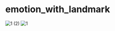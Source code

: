 # emotion_with_landmark
![1 (2)](https://user-images.githubusercontent.com/65276280/140072146-68f96999-3150-4aff-b82f-7bf43468a7e6.jpg)
![1](https://user-images.githubusercontent.com/65276280/140072151-3726441e-04db-47b1-ad65-778d4cd3520b.jpg)
